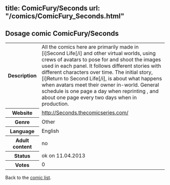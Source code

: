 title: ComicFury/Seconds
url: "/comics/ComicFury_Seconds.html"
---
Dosage comic ComicFury/Seconds
-----------------------------------------

<table class="comicinfo">
<tr>
<th>Description</th><td>All the comics here are primarily made in [i]Second Life[/i] and other virtual worlds, using crews of avatars to pose for and shoot the images used in each panel. It follows different stories with different characters over time. The initial story, [i]Return to Second Life[/i], is about what happens when avatars meet their owner in-world. General schedule is one page a day when reprinting , and about one page every two days when in production.</td>
</tr>
<tr>
<th>Website</th><td><a href="http://Seconds.thecomicseries.com/">http://Seconds.thecomicseries.com/</a></td>
</tr>
<tr>
<th>Genre</th><td>Other</td>
</tr>
<tr>
<th>Language</th><td>English</td>
</tr>
<tr>
<th>Adult content</th><td>no</td>
</tr>
<tr>
<th>Status</th><td>ok on 11.04.2013</td>
</tr>
<tr>
<th>Votes</th><td>0</div></td>
</tr>
</table>

Back to the [comic list](../comic-index.html).
